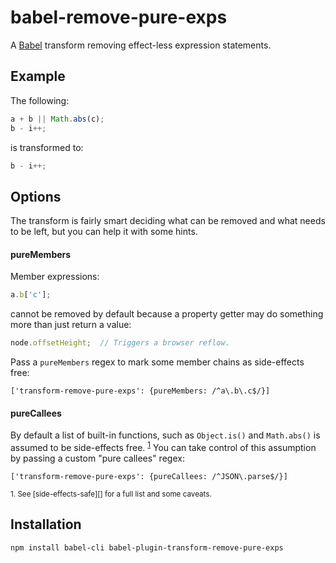 babel-remove-pure-exps
======================

A [Babel][] transform removing effect-less expression statements.

[babel]: https://babeljs.io/

Example
-------

The following:

```javascript
a + b || Math.abs(c);
b - i++;
```

is transformed to:

```javascript
b - i++;
```

Options
-------

The transform is fairly smart deciding what can be removed and what needs to be
left, but you can help it with some hints.

#### pureMembers

Member expressions:

```javascript
a.b['c'];
```

cannot be removed by default because a property getter may do something more
than just return a value:

```javascript
node.offsetHeight;  // Triggers a browser reflow.
```

Pass a `pureMembers` regex to mark some member chains as side-effects free:

```javscript
['transform-remove-pure-exps': {pureMembers: /^a\.b\.c$/}]
```

#### pureCallees

By default a list of built-in functions, such as `Object.is()` and `Math.abs()`
is assumed to be side-effects free. <sup>[1](#f1)</sup> You can take control of
this assumption by passing a custom "pure callees" regex:

```javscript
['transform-remove-pure-exps': {pureCallees: /^JSON\.parse$/}]
```

<sub>
<a id="f1">1.</a>
    See [side-effects-safe][] for a full list and some caveats.
</sub>

[side-effects-safe]: https://github.com/wrwrwr/side-effects-safe

Installation
------------

```bash
npm install babel-cli babel-plugin-transform-remove-pure-exps
```
